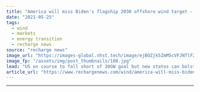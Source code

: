 ```yaml
---
title: "America will miss Biden's flagship 2030 offshore wind target -  BloombergNEF"
date: "2021-05-25"
tags: 
  - wind
  - markets
  - energy transition
  - recharge news
source: "recharge news"
image_url: "https://images-global.nhst.tech/image/ejBOZjk5ZmM5cVFJNTlFZWorMCtrTTMxMlkvYVhOd29NR1ZDNTZ1SmlLOD0=/nhst/binary/b023829f2a7712c4325b0823b254c8b5"
image_fp: "/assets/img/post_thumbnails/108.jpg"
lead: "US on course to fall short of 30GW goal but new states can bolster longer-term growth, says analyst group"
article_url: "https://www.rechargenews.com/wind/america-will-miss-bidens-flagship-2030-offshore-wind-target-bloombergnef/2-1-1015538"
---
```


---
